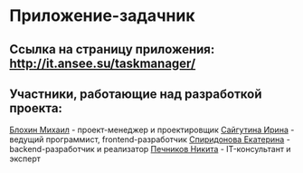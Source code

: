 # Приложение-задачник

## Ссылка на страницу приложения: http://it.ansee.su/taskmanager/

## Участники, работающие над разработкой проекта:

[Блохин Михаил](https://github.com/mishablokhin) - проект-менеджер и проектировщик
[Сайгутина Ирина](https://github.com/saygutina) - ведущий программист, frontend-разработчик
[Спиридонова Екатерина](https://github.com/Spiridonova) - backend-разработчик и реализатор
[Печников Никита](https://github.com/WildHoneyPIe) - IT-консультант и эксперт
